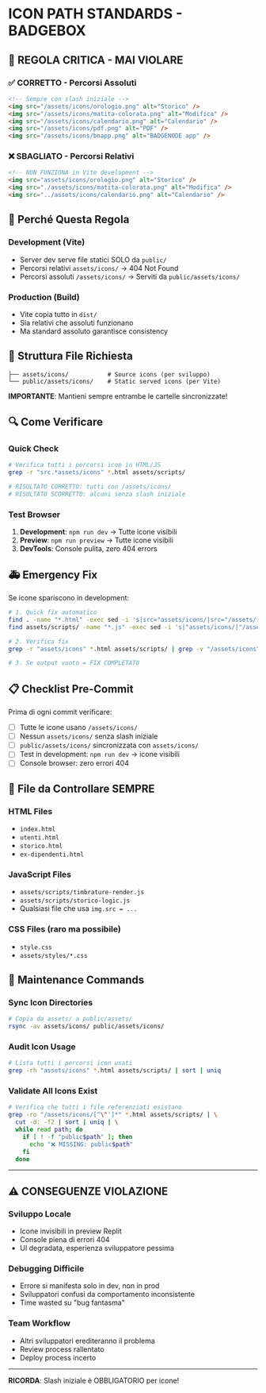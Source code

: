 
# ICON PATH STANDARDS - BADGEBOX

## 🚨 REGOLA CRITICA - MAI VIOLARE

### ✅ CORRETTO - Percorsi Assoluti
```html
<!-- Sempre con slash iniziale -->
<img src="/assets/icons/orologio.png" alt="Storico" />
<img src="/assets/icons/matita-colorata.png" alt="Modifica" />
<img src="/assets/icons/calendario.png" alt="Calendario" />
<img src="/assets/icons/pdf.png" alt="PDF" />
<img src="/assets/icons/bnapp.png" alt="BADGENODE app" />
```

### ❌ SBAGLIATO - Percorsi Relativi
```html
<!-- NON FUNZIONA in Vite development -->
<img src="assets/icons/orologio.png" alt="Storico" />
<img src="./assets/icons/matita-colorata.png" alt="Modifica" />
<img src="../assets/icons/calendario.png" alt="Calendario" />
```

## 🔧 Perché Questa Regola

### Development (Vite)
- Server dev serve file statici SOLO da `public/`
- Percorsi relativi `assets/icons/` → 404 Not Found
- Percorsi assoluti `/assets/icons/` → Serviti da `public/assets/icons/`

### Production (Build)
- Vite copia tutto in `dist/`
- Sia relativi che assoluti funzionano
- Ma standard assoluto garantisce consistency

## 📁 Struttura File Richiesta

```
├── assets/icons/           # Source icons (per sviluppo)
└── public/assets/icons/    # Static served icons (per Vite)
```

**IMPORTANTE**: Mantieni sempre entrambe le cartelle sincronizzate!

## 🔍 Come Verificare

### Quick Check
```bash
# Verifica tutti i percorsi icon in HTML/JS
grep -r "src.*assets/icons" *.html assets/scripts/

# RISULTATO CORRETTO: tutti con /assets/icons/
# RISULTATO SCORRETTO: alcuni senza slash iniziale
```

### Test Browser
1. **Development**: `npm run dev` → Tutte icone visibili
2. **Preview**: `npm run preview` → Tutte icone visibili
3. **DevTools**: Console pulita, zero 404 errors

## 🚑 Emergency Fix

Se icone spariscono in development:

```bash
# 1. Quick fix automatico
find . -name "*.html" -exec sed -i 's|src="assets/icons/|src="/assets/icons/|g' {} \;
find assets/scripts/ -name "*.js" -exec sed -i 's|"assets/icons/|"/assets/icons/|g' {} \;

# 2. Verifica fix
grep -r "assets/icons" *.html assets/scripts/ | grep -v "/assets/icons"

# 3. Se output vuoto = FIX COMPLETATO
```

## 📋 Checklist Pre-Commit

Prima di ogni commit verificare:

- [ ] Tutte le icone usano `/assets/icons/`
- [ ] Nessun `assets/icons/` senza slash iniziale
- [ ] `public/assets/icons/` sincronizzata con `assets/icons/`
- [ ] Test in development: `npm run dev` → icone visibili
- [ ] Console browser: zero errori 404

## 🎯 File da Controllare SEMPRE

### HTML Files
- `index.html`
- `utenti.html` 
- `storico.html`
- `ex-dipendenti.html`

### JavaScript Files
- `assets/scripts/timbrature-render.js`
- `assets/scripts/storico-logic.js`
- Qualsiasi file che usa `img.src = ...`

### CSS Files (raro ma possibile)
- `style.css`
- `assets/styles/*.css`

## 🔄 Maintenance Commands

### Sync Icon Directories
```bash
# Copia da assets/ a public/assets/
rsync -av assets/icons/ public/assets/icons/
```

### Audit Icon Usage
```bash
# Lista tutti i percorsi icon usati
grep -rh "assets/icons" *.html assets/scripts/ | sort | uniq
```

### Validate All Icons Exist
```bash
# Verifica che tutti i file referenziati esistano
grep -ro "/assets/icons/[^\"']*" *.html assets/scripts/ | \
  cut -d: -f2 | sort | uniq | \
  while read path; do
    if [ ! -f "public$path" ]; then
      echo "❌ MISSING: public$path"
    fi
  done
```

---

## ⚠️ CONSEGUENZE VIOLAZIONE

### Sviluppo Locale
- Icone invisibili in preview Replit
- Console piena di errori 404
- UI degradata, esperienza sviluppatore pessima

### Debugging Difficile  
- Errore si manifesta solo in dev, non in prod
- Sviluppatori confusi da comportamento inconsistente
- Time wasted su "bug fantasma"

### Team Workflow
- Altri sviluppatori erediteranno il problema
- Review process rallentato
- Deploy process incerto

---

**RICORDA**: Slash iniziale è OBBLIGATORIO per icone!
